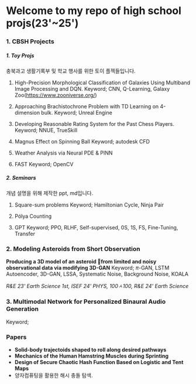 # Welcome to my repo of high school projs(23'~25')
 ### 1. CBSH Projects
  ##### 1. Toy Projs
충북과고 생활기록부 및 학교 행사를 위한 토이 플젝들입니다.
1. High-Precision Morphological Classification of Galaxies Using Multiband Image Processing and DQN.
 Keyword; CNN, Q-Learning, Galaxy Zoo(https://www.zooniverse.org/)

2. Approaching Brachistochrone Problem with TD Learning on 4-dimension bulk.
   Keyword; Unreal Engine

3. Developing Reasonable Rating System for the Past Chess Players.
 Keyword; NNUE, TrueSkill

4. Magnus Effect on Spinning Ball
   Keyword; autodesk CFD

5. Weather Analysis via Neural PDE & PINN

6. FAST
 Keyword; OpenCV

  ##### 2. Seminars
개념 설명을 위해 제작한 ppt, md입니다.
1. Square-sum problems
 Keyword; Hamiltonian Cycle, Ninja Pair

2. Pólya Counting

3. GPT
 Keyword; PPO, RLHF, Self-supervised, 0S, 1S, FS, Fine-Tuning, Transfer

 ### 2. Modeling Asteroids from Short Observation
**Producing a 3D model of an asteroid from limited and noisy observational data via modifying 3D-GAN**
 Keyword; $\pi$-GAN, LSTM Autoencoder, 3D-GAN, LSSA, Systematic Noise, Background Noise, KOALA

 *R&E 23' Earth Science 1st, ISEF 24' PHYS, 100ㅅ100, R&E 24' Earth Science*

 ### 3. Multimodal Network for Personalized Binaural Audio Generation
 Keyword;

### Papers
- **Solid-body trajectoids shaped to roll along desired pathways**
- **Mechanics of the Human Hamstring Muscles during Sprinting**
- **Design of Secure Chaotic Hash Function Based on Logistic and Tent Maps**
- 양자컴퓨팅을 활용한 해시 충돌 탐색.
